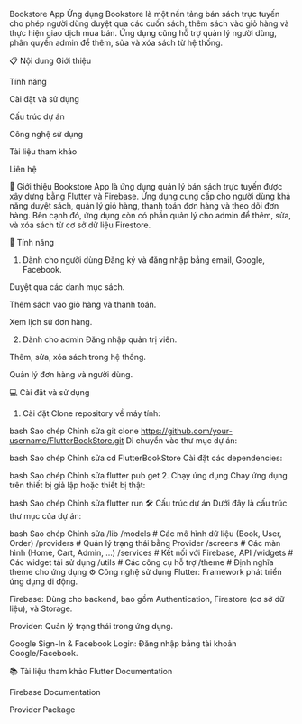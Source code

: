 Bookstore App
Ứng dụng Bookstore là một nền tảng bán sách trực tuyến cho phép người dùng duyệt qua các cuốn sách, thêm sách vào giỏ hàng và thực hiện giao dịch mua bán. Ứng dụng cũng hỗ trợ quản lý người dùng, phân quyền admin để thêm, sửa và xóa sách từ hệ thống.

📋 Nội dung
Giới thiệu

Tính năng

Cài đặt và sử dụng

Cấu trúc dự án

Công nghệ sử dụng

Tài liệu tham khảo

Liên hệ

📝 Giới thiệu
Bookstore App là ứng dụng quản lý bán sách trực tuyến được xây dựng bằng Flutter và Firebase. Ứng dụng cung cấp cho người dùng khả năng duyệt sách, quản lý giỏ hàng, thanh toán đơn hàng và theo dõi đơn hàng. Bên cạnh đó, ứng dụng còn có phần quản lý cho admin để thêm, sửa, và xóa sách từ cơ sở dữ liệu Firestore.

🔑 Tính năng
1. Dành cho người dùng
Đăng ký và đăng nhập bằng email, Google, Facebook.

Duyệt qua các danh mục sách.

Thêm sách vào giỏ hàng và thanh toán.

Xem lịch sử đơn hàng.

2. Dành cho admin
Đăng nhập quản trị viên.

Thêm, sửa, xóa sách trong hệ thống.

Quản lý đơn hàng và người dùng.

💻 Cài đặt và sử dụng
1. Cài đặt
Clone repository về máy tính:

bash
Sao chép
Chỉnh sửa
git clone https://github.com/your-username/FlutterBookStore.git
Di chuyển vào thư mục dự án:

bash
Sao chép
Chỉnh sửa
cd FlutterBookStore
Cài đặt các dependencies:

bash
Sao chép
Chỉnh sửa
flutter pub get
2. Chạy ứng dụng
Chạy ứng dụng trên thiết bị giả lập hoặc thiết bị thật:

bash
Sao chép
Chỉnh sửa
flutter run
🛠 Cấu trúc dự án
Dưới đây là cấu trúc thư mục của dự án:

bash
Sao chép
Chỉnh sửa
/lib
  /models         # Các mô hình dữ liệu (Book, User, Order)
  /providers      # Quản lý trạng thái bằng Provider
  /screens        # Các màn hình (Home, Cart, Admin, ...)
  /services       # Kết nối với Firebase, API
  /widgets        # Các widget tái sử dụng
  /utils          # Các công cụ hỗ trợ
  /theme          # Định nghĩa theme cho ứng dụng
⚙️ Công nghệ sử dụng
Flutter: Framework phát triển ứng dụng di động.

Firebase: Dùng cho backend, bao gồm Authentication, Firestore (cơ sở dữ liệu), và Storage.

Provider: Quản lý trạng thái trong ứng dụng.

Google Sign-In & Facebook Login: Đăng nhập bằng tài khoản Google/Facebook.

📚 Tài liệu tham khảo
Flutter Documentation

Firebase Documentation

Provider Package
